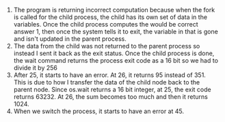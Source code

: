 1. The program is returning incorrect computation because when the fork is called for the child process, the child has its own set of data in the variables. 
Once the child process computes the would be correct answer 1, then once the system tells it to exit, the variable in that is gone and isn't updated in the parent process.
2. The data from the child was not returned to the parent process so instead I sent it back as the exit status. Once the child process is done, the wait command returns the process exit code as a 16 bit so we had to divide it by 256
3. After 25, it starts to have an error. At 26, it returns 95 instead of 351. This is due to how I transfer the data of the child node back to the parent node. Since os.wait returns a 16 bit integer, at 25, the exit code returns 63232. At 26, the sum becomes too much and then it returns 1024. 
4. When we switch the process, it starts to have an error at 45. 